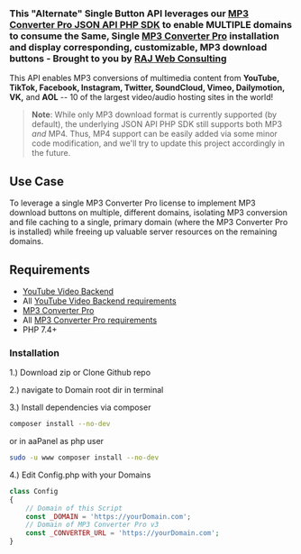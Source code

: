 ### This "Alternate" Single Button API leverages our [MP3 Converter Pro JSON API PHP SDK](https://github.com/rajwebconsulting/mp3-converter-pro-json-api-php-sdk) to enable MULTIPLE domains to consume the Same, Single [MP3 Converter Pro](https://demo.apiyoutu.be) installation and display corresponding, customizable, MP3 download buttons - Brought to you by [RAJ Web Consulting](https://rajwebconsulting.com)

This API enables MP3 conversions of multimedia content from **YouTube, TikTok, Facebook, Instagram, Twitter, SoundCloud, Vimeo, Dailymotion, VK,** and **AOL** -- 10 of the largest video/audio hosting sites in the world!

> **Note**: While only MP3 download format is currently supported (by default), the underlying JSON API PHP SDK still supports both MP3 _and_ MP4. Thus, MP4 support can be easily added via some minor code modification, and we'll try to update this project accordingly in the future. 

## Use Case

To leverage a single MP3 Converter Pro license to implement MP3 download buttons on multiple, different domains, isolating MP3 conversion and file caching to a single, primary domain (where the MP3 Converter Pro is installed) while freeing up valuable server resources on the remaining domains. 

## Requirements

- [YouTube Video Backend](https://shop.rajwebconsulting.com/store/converter-scripts)
 - All [YouTube Video Backend requirements](https://shop.rajwebconsulting.com/knowledgebase/30/How-To-install-YouTube-Video-Backend-on-aaPanel-recommended.html)
- [MP3 Converter Pro](https://shop.rajwebconsulting.com/store/converter-scripts)
 - All [MP3 Converter Pro requirements](https://shop.rajwebconsulting.com/knowledgebase/41/How-To-install-MP3-Converter-Pro-Update-v3.0.5-beta5-on-aaPanel-recommended.html)
- PHP 7.4+

### Installation

1.) Download zip or Clone Github repo 

2.) navigate to Domain root dir in terminal

3.) Install dependencies via composer

```bash
composer install --no-dev
```

or in aaPanel as php user
```bash
sudo -u www composer install --no-dev
```

4.) Edit Config.php with your Domains

```php
class Config
{
    // Domain of this Script
    const _DOMAIN = 'https://yourDomain.com';
    // Domain of MP3 Converter Pro v3
    const _CONVERTER_URL = 'https://yourDomain.com';
}
```
